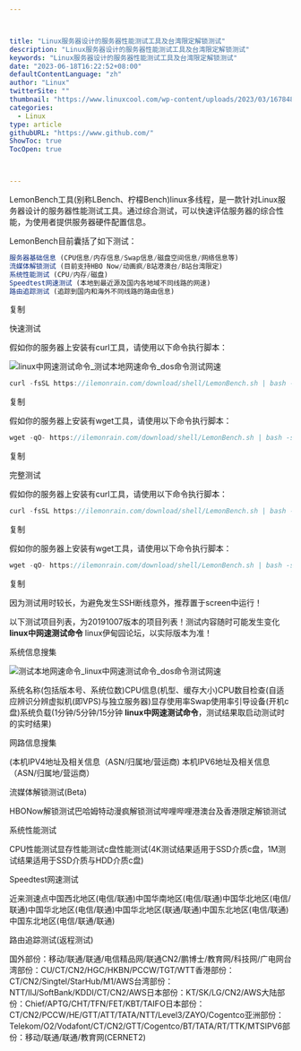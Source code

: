 ```yaml
---



title: "Linux服务器设计的服务器性能测试工具及台湾限定解锁测试"
description: "Linux服务器设计的服务器性能测试工具及台湾限定解锁测试"
keywords: "Linux服务器设计的服务器性能测试工具及台湾限定解锁测试"
date: "2023-06-18T16:22:52+08:00"
defaultContentLanguage: "zh"
author: "Linux"
twitterSite: ""
thumbnail: "https://www.linuxcool.com/wp-content/uploads/2023/03/1678486040811_0.jpg"
categories:
  - Linux
type: article
githubURL: "https://www.github.com/"
ShowToc: true
TocOpen: true



---
```


LemonBench工具(别称LBench、柠檬Bench)linux多线程，是一款针对Linux服务器设计的服务器性能测试工具。通过综合测试，可以快速评估服务器的综合性能，为使用者提供服务器硬件配置信息。

LemonBench目前囊括了如下测试：

```javascript
服务器基础信息 (CPU信息/内存信息/Swap信息/磁盘空间信息/网络信息等)
流媒体解锁测试 (目前支持HBO Now/动画疯/B站港澳台/B站台湾限定)
系统性能测试 (CPU/内存/磁盘)
Speedtest网速测试 (本地到最近源及国内各地域不同线路的网速)
路由追踪测试 (追踪到国内和海外不同线路的路由信息)
```

复制

快速测试

假如你的服务器上安装有curl工具，请使用以下命令执行脚本：

![linux中网速测试命令_测试本地网速命令_dos命令测试网速](https://www.linuxcool.com/wp-content/uploads/2023/03/1678486040811_0.jpg)

```javascript
curl -fsSL https://ilemonrain.com/download/shell/LemonBench.sh | bash -s fast
```

复制

假如你的服务器上安装有wget工具，请使用以下命令执行脚本：

```javascript
wget -qO- https://ilemonrain.com/download/shell/LemonBench.sh | bash -s fast
```

复制

完整测试

假如你的服务器上安装有curl工具，请使用以下命令执行脚本：

```javascript
curl -fsSL https://ilemonrain.com/download/shell/LemonBench.sh | bash -s full
```

复制

假如你的服务器上安装有wget工具，请使用以下命令执行脚本：

```javascript
wget -qO- https://ilemonrain.com/download/shell/LemonBench.sh | bash -s full
```

复制

因为测试用时较长，为避免发生SSH断线意外，推荐置于screen中运行！

以下测试项目列表，为20191007版本的项目列表！测试内容随时可能发生变化 **linux中网速测试命令** linux伊甸园论坛，以实际版本为准！

系统信息搜集

![测试本地网速命令_linux中网速测试命令_dos命令测试网速](https://www.linuxcool.com/wp-content/uploads/2023/03/1678486040811_1.jpg)

系统名称(包括版本号、系统位数)CPU信息(机型、缓存大小)CPU数目检查(自适应辨识分辨虚拟机(即VPS)与独立服务器)显存使用率Swap使用率引导设备(开机c盘)系统负载(1分钟/5分钟/15分钟 **linux中网速测试命令**，测试结果取启动测试时的实时结果)

网路信息搜集

(本机IPV4地址及相关信息（ASN/归属地/营运商) 本机IPV6地址及相关信息（ASN/归属地/营运商）

流媒体解锁测试(Beta)

HBONow解锁测试巴哈姆特动漫疯解锁测试哔哩哔哩港澳台及香港限定解锁测试

系统性能测试

CPU性能测试显存性能测试c盘性能测试(4K测试结果适用于SSD介质c盘，1M测试结果适用于SSD介质与HDD介质c盘)

Speedtest网速测试

近来测速点中国西北地区(电信/联通)中国华南地区(电信/联通)中国华北地区(电信/联通)中国华北地区(电信/联通)中国华北地区(联通/联通)中国东北地区(电信/联通)中国东北地区(电信/联通/联通)

路由追踪测试(返程测试)

国外部份：移动/联通/联通/电信精品网/联通CN2/鹏博士/教育网/科技网/广电网台湾部份：CU/CT/CN2/HGC/HKBN/PCCW/TGT/WTT香港部份：CT/CN2/Singtel/StarHub/M1/AWS台湾部份：NTT/IIJ/SoftBank/KDDI/CT/CN2/AWS日本部份：KT/SK/LG/CN2/AWS大陆部份：Chief/APTG/CHT/TFN/FET/KBT/TAIFO日本部份：CT/CN2/PCCW/HE/GTT/ATT/TATA/NTT/Level3/ZAYO/Cogentco亚洲部份：Telekom/O2/Vodafont/CT/CN2/GTT/Cogentco/BT/TATA/RT/TTK/MTSIPV6部份：移动/联通/联通/教育网(CERNET2)